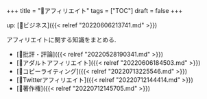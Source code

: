 +++
title = "📝アフィリエイト"
tags = ["TOC"]
draft = false
+++

up: [📂ビジネス]({{< relref "20220606213741.md" >}})

アフィリエイトに関する知識をまとめる.

-   [📁批評・評論]({{< relref "20220528190341.md" >}})
-   [📁アダルトアフィリエイト]({{< relref "20220606184503.md" >}})
-   [📝コピーライティング]({{< relref "20220713225546.md" >}})
-   [🔖Twitterアフィリエイト]({{< relref "20220712144414.md" >}})
-   [🔖著作権]({{< relref "20220712145705.md" >}})
